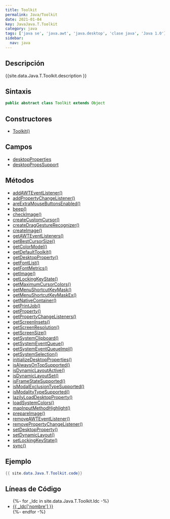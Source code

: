 ```yaml
---
title: Toolkit
permalink: Java/Toolkit
date: 2021-01-04
key: JavaJava.T.Toolkit
category: java
tags: ['java se', 'java.awt', 'java.desktop', 'clase java', 'Java 1.0']
sidebar: 
  nav: java
---
```


## Descripción
{{site.data.Java.T.Toolkit.description }}

## Sintaxis
~~~java
public abstract class Toolkit extends Object
~~~

## Constructores
* [Toolkit()](/Java/Toolkit/Toolkit/)

## Campos
* [desktopProperties](/Java/Toolkit/desktopProperties)
* [desktopPropsSupport](/Java/Toolkit/desktopPropsSupport)

## Métodos
* [addAWTEventListener()](/Java/Toolkit/addAWTEventListener)
* [addPropertyChangeListener()](/Java/Toolkit/addPropertyChangeListener)
* [areExtraMouseButtonsEnabled()](/Java/Toolkit/areExtraMouseButtonsEnabled)
* [beep()](/Java/Toolkit/beep)
* [checkImage()](/Java/Toolkit/checkImage)
* [createCustomCursor()](/Java/Toolkit/createCustomCursor)
* [createDragGestureRecognizer()](/Java/Toolkit/createDragGestureRecognizer)
* [createImage()](/Java/Toolkit/createImage)
* [getAWTEventListeners()](/Java/Toolkit/getAWTEventListeners)
* [getBestCursorSize()](/Java/Toolkit/getBestCursorSize)
* [getColorModel()](/Java/Toolkit/getColorModel)
* [getDefaultToolkit()](/Java/Toolkit/getDefaultToolkit)
* [getDesktopProperty()](/Java/Toolkit/getDesktopProperty)
* [getFontList()](/Java/Toolkit/getFontList)
* [getFontMetrics()](/Java/Toolkit/getFontMetrics)
* [getImage()](/Java/Toolkit/getImage)
* [getLockingKeyState()](/Java/Toolkit/getLockingKeyState)
* [getMaximumCursorColors()](/Java/Toolkit/getMaximumCursorColors)
* [getMenuShortcutKeyMask()](/Java/Toolkit/getMenuShortcutKeyMask)
* [getMenuShortcutKeyMaskEx()](/Java/Toolkit/getMenuShortcutKeyMaskEx)
* [getNativeContainer()](/Java/Toolkit/getNativeContainer)
* [getPrintJob()](/Java/Toolkit/getPrintJob)
* [getProperty()](/Java/Toolkit/getProperty)
* [getPropertyChangeListeners()](/Java/Toolkit/getPropertyChangeListeners)
* [getScreenInsets()](/Java/Toolkit/getScreenInsets)
* [getScreenResolution()](/Java/Toolkit/getScreenResolution)
* [getScreenSize()](/Java/Toolkit/getScreenSize)
* [getSystemClipboard()](/Java/Toolkit/getSystemClipboard)
* [getSystemEventQueue()](/Java/Toolkit/getSystemEventQueue)
* [getSystemEventQueueImpl()](/Java/Toolkit/getSystemEventQueueImpl)
* [getSystemSelection()](/Java/Toolkit/getSystemSelection)
* [initializeDesktopProperties()](/Java/Toolkit/initializeDesktopProperties)
* [isAlwaysOnTopSupported()](/Java/Toolkit/isAlwaysOnTopSupported)
* [isDynamicLayoutActive()](/Java/Toolkit/isDynamicLayoutActive)
* [isDynamicLayoutSet()](/Java/Toolkit/isDynamicLayoutSet)
* [isFrameStateSupported()](/Java/Toolkit/isFrameStateSupported)
* [isModalExclusionTypeSupported()](/Java/Toolkit/isModalExclusionTypeSupported)
* [isModalityTypeSupported()](/Java/Toolkit/isModalityTypeSupported)
* [lazilyLoadDesktopProperty()](/Java/Toolkit/lazilyLoadDesktopProperty)
* [loadSystemColors()](/Java/Toolkit/loadSystemColors)
* [mapInputMethodHighlight()](/Java/Toolkit/mapInputMethodHighlight)
* [prepareImage()](/Java/Toolkit/prepareImage)
* [removeAWTEventListener()](/Java/Toolkit/removeAWTEventListener)
* [removePropertyChangeListener()](/Java/Toolkit/removePropertyChangeListener)
* [setDesktopProperty()](/Java/Toolkit/setDesktopProperty)
* [setDynamicLayout()](/Java/Toolkit/setDynamicLayout)
* [setLockingKeyState()](/Java/Toolkit/setLockingKeyState)
* [sync()](/Java/Toolkit/sync)

## Ejemplo
~~~java
{{ site.data.Java.T.Toolkit.code}}
~~~

## Líneas de Código
<ul>
{%- for _ldc in site.data.Java.T.Toolkit.ldc -%}
   <li>
       <a href="{{_ldc['url'] }}">{{ _ldc['nombre'] }}</a>
   </li>
{%- endfor -%}
</ul>
